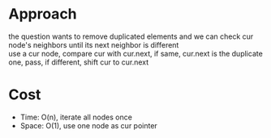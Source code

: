 # Approach
the question wants to remove duplicated elements and we can check cur node's neighbors until its next neighbor is different  
use a cur node, compare cur with cur.next, if same, cur.next is the duplicate one, pass, if different, shift cur to cur.next  

# Cost
- Time: O(n), iterate all nodes once
- Space: O(1), use one node as cur pointer 